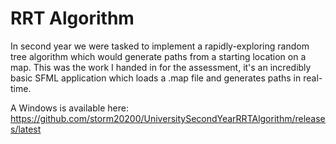 RRT Algorithm
=============
In second year we were tasked to implement a rapidly-exploring random tree algorithm which would generate paths from a starting location on a map. This was the work I handed in for the assessment, it's an incredibly basic SFML application which loads a .map file and generates paths in real-time.

A Windows is available here: https://github.com/storm20200/UniversitySecondYearRRTAlgorithm/releases/latest
